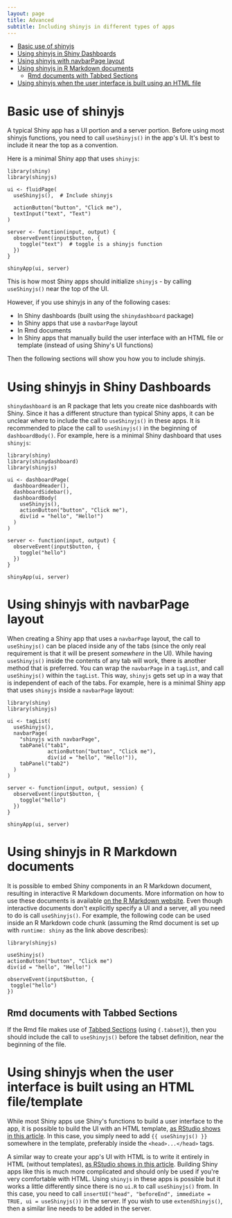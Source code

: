 ```yaml
---
layout: page
title: Advanced
subtitle: Including shinyjs in different types of apps
---
```


- [Basic use of shinyjs](#usage-basic)
- [Using shinyjs in Shiny Dashboards](#usage-dashboard)
- [Using shinyjs with navbarPage layout](#usage-navbarpage)
- [Using shinyjs in R Markdown documents](#usage-rmd)
    - [Rmd documents with Tabbed Sections](#usage-tabbed)
- [Using shinyjs when the user interface is built using an HTML file](#usage-html)

<h1 id="usage-basic" class="linked-section">Basic use of shinyjs</h1>

A typical Shiny app has a UI portion and a server portion. Before using most shinyjs functions, you need to call `useShinyjs()` in the app's UI. It's best to include it near the top as a convention.

Here is a minimal Shiny app that uses `shinyjs`:

```
library(shiny)
library(shinyjs)

ui <- fluidPage(
  useShinyjs(),  # Include shinyjs

  actionButton("button", "Click me"),
  textInput("text", "Text")
)

server <- function(input, output) {
  observeEvent(input$button, {
    toggle("text")  # toggle is a shinyjs function
  })
}

shinyApp(ui, server)
```

This is how most Shiny apps should initialize `shinyjs` - by calling `useShinyjs()` near the top of the UI.

However, if you use shinyjs in any of the following cases:

- In Shiny dashboards (built using the `shinydashboard` package)
- In Shiny apps that use a `navbarPage` layout
- In Rmd documents
- In Shiny apps that manually build the user interface with an HTML file or template (instead of using Shiny's UI functions)

Then the following sections will show you how you to include shinyjs.

<h1 id="usage-dashboard" class="linked-section">Using shinyjs in Shiny Dashboards</h1>

`shinydashboard` is an R package that lets you create nice dashboards with Shiny. Since it has a different structure than typical Shiny apps, it can be unclear where to include the call to `useShinyjs()` in these apps. It is recommended to place the call to `useShinyjs()` in the beginning of `dashboardBody()`. For example, here is a minimal Shiny dashboard that uses `shinyjs`:

```
library(shiny)
library(shinydashboard)
library(shinyjs)

ui <- dashboardPage(
  dashboardHeader(),
  dashboardSidebar(),
  dashboardBody(
    useShinyjs(),
    actionButton("button", "Click me"),
    div(id = "hello", "Hello!")
  )
)

server <- function(input, output) {
  observeEvent(input$button, {
    toggle("hello")
  })
}

shinyApp(ui, server)
```

<h1 id="usage-navbarpage" class="linked-section">Using shinyjs with navbarPage layout</h1>

When creating a Shiny app that uses a `navbarPage` layout, the call to `useShinyjs()` can be placed inside any of the tabs (since the only real requirement is that it will be present *somewhere* in the UI). While having `useShinyjs()` inside the contents of any tab will work, there is another method that is preferred. You can wrap the `navbarPage` in a `tagList`, and call `useShinyjs()` within the `tagList`. This way, `shinyjs` gets set up in a way that is independent of each of the tabs. For example, here is a minimal Shiny app that uses `shinyjs` inside a `navbarPage` layout:

```
library(shiny)
library(shinyjs)

ui <- tagList(
  useShinyjs(),
  navbarPage(
    "shinyjs with navbarPage",
    tabPanel("tab1",
             actionButton("button", "Click me"),
             div(id = "hello", "Hello!")),
    tabPanel("tab2")
  )
)

server <- function(input, output, session) {
  observeEvent(input$button, {
    toggle("hello")
  })
}

shinyApp(ui, server)
```

<h1 id="usage-rmd" class="linked-section">Using shinyjs in R Markdown documents</h1>

It is possible to embed Shiny components in an R Markdown document, resulting in interactive R Markdown documents. More information on how to use these documents is available [on the R Markdown website](https://bookdown.org/yihui/rmarkdown/shiny-documents.html). Even though interactive documents don't explicitly specify a UI and a server, all you need to do is call `useShinyjs()`. For example, the following code can be used inside an R Markdown code chunk (assuming the Rmd document is set up with `runtime: shiny` as the link above describes):

```
library(shinyjs)

useShinyjs()
actionButton("button", "Click me")
div(id = "hello", "Hello!")

observeEvent(input$button, {
 toggle("hello")
})
```

<h2 id="usage-tabbed" class="linked-section">Rmd documents with Tabbed Sections</h2>

If the Rmd file makes use of [Tabbed Sections](https://bookdown.org/yihui/rmarkdown/html-document.html#tabbed-sections) (using `{.tabset}`), then you should include the call to `useShinyjs()` before the tabset definition, near the beginning of the file.

<h1 id="usage-html" class="linked-section">Using shinyjs when the user interface is built using an HTML file/template</h1>

While most Shiny apps use Shiny's functions to build a user interface to the app, it is possible to build the UI with an HTML template, [as RStudio shows in this article](https://shiny.rstudio.com/articles/templates.html). In this case, you simply need to add `{{ useShinyjs() }}` somewhere in the template, preferably inside the `<head>...</head>` tags.

A similar way to create your app's UI with HTML is to write it entirely in HTML (without templates), [as RStudio shows in this article](https://shiny.rstudio.com/articles/html-ui.html). Building Shiny apps like this is much more complicated and should only be used if you're very comfortable with HTML. Using `shinyjs` in these apps is possible but it works a little differently since there is no `ui.R` to call `useShinyjs()` from. In this case, you need to call `insertUI("head", "beforeEnd", immediate = TRUE, ui = useShinyjs())` in the server. If you wish to use `extendShinyjs()`, then a similar line needs to be added in the server.
